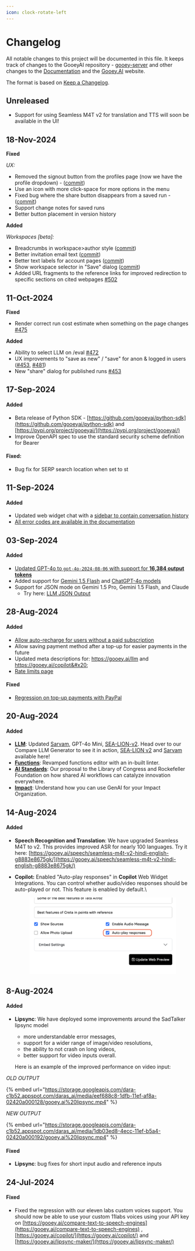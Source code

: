 ```yaml
---
icon: clock-rotate-left
---
```


# Changelog

All notable changes to this project will be documented in this file. It keeps track of changes to the GooeyAI repository - [gooey-server](https://github.com/gooeyAI/gooey-server) and other changes to the [Documentation](https://docs.gooey.ai/) and the [Gooey.AI](https://gooey.ai/) website.&#x20;

The format is based on [Keep a Changelog](https://keepachangelog.com/en/1.1.0/).

## Unreleased

* Support for using Seamless M4T v2 for translation and TTS will soon be available in the UI!

## 18-Nov-2024

**Fixed**

_UX:_

* Removed the signout button from the profiles page (now we have the profile dropdown) - ([commit](https://github.com/GooeyAI/gooey-server/commit/2404a1e97eb54e8669024896f661033c2c4ce7f8))
* Use an icon with more click-space for more options in the menu
* Fixed bug where the share button disappears from a saved run - ([commit](https://github.com/GooeyAI/gooey-server/commit/e0a9119b0ccab0ef68d63c11e53af4d1cc4f2786))
* Support change notes for saved runs&#x20;
* Better button placement in version history&#x20;

**Added**

_Workspaces \[beta]:_&#x20;

* Breadcrumbs in workspace>author style ([commit](https://github.com/GooeyAI/gooey-server/commit/0d93d32720033f9f8a07f417904e803824d1feaa))&#x20;
* Better invitation email text ([commit](https://github.com/GooeyAI/gooey-server/commit/2c94b7c321aaabddf3ebb4a131dc2853eccefb32))&#x20;
* Better text labels for account pages ([commit](https://github.com/GooeyAI/gooey-server/commit/40c02993e8289880643293da8b16964109083aa1))
* Show workspace selector in "Save" dialog ([commit](https://github.com/GooeyAI/gooey-server/commit/557184bd6e1fce0d7e3583e6fd9bfe8bdce75e55))
* Added URL fragments to the reference links for improved redirection to specific sections on cited webpages [#502](https://github.com/GooeyAI/gooey-server/pull/502)

## 11-Oct-2024

**Fixed**

* Render correct run cost estimate when something on the page changes [#475](https://github.com/GooeyAI/gooey-server/pull/475)

**Added**

* Ability to select LLM on /eval [#472](https://github.com/GooeyAI/gooey-server/pull/472)
* UX improvements to "save as new" / "save" for anon & logged in users ([#453](https://github.com/GooeyAI/gooey-server/pull/453), [#481](https://github.com/GooeyAI/gooey-server/pull/481))
* New "share" dialog for published runs [#453](https://github.com/GooeyAI/gooey-server/pull/453)

## 17-Sep-2024

#### Added

* Beta release of Python SDK - [https://github.com/gooeyai/python-sdk](https://github.com/gooeyai/python-sdk) and [https://pypi.org/project/gooeyai/](https://pypi.org/project/gooeyai/)
* Improve OpenAPI spec to use the standard security scheme definition for Bearer

#### Fixed:

* Bug fix for SERP search location when set to st

## 11-Sep-2024

#### Added

* Updated web widget chat with a [sidebar to contain conversation history](https://github.com/GooeyAI/gooey-web-widget/commit/0dccc94c36a276fd49c91aa247fdfb2e073b0daa)
* [All error codes are available in the documentation](https://docs.gooey.ai/api-reference/error-codes)

## 03-Sep-2024

#### Added

* [Updated GPT-4o to `gpt-4o-2024-08-06` with support for **16,384 output tokens**](https://github.com/GooeyAI/gooey-server/commit/8274b3d4513ce4fcc63a125f386fd582d24b029c)
* Added support for [Gemini 1.5 Flash](https://deepmind.google/technologies/gemini/flash/) and [ChatGPT-4o models](https://platform.openai.com/docs/models/gpt-4o)
* Support for JSON mode on Gemini 1.5 Pro, Gemini 1.5 Flash, and Claude
  * Try here:  [LLM JSON Output](https://gooey.ai/compare-large-language-models/lesson-plan-json-mode-bfmfw2xqksd7/)

## 28-Aug-2024

#### Added

* [Allow auto-recharge for users without a paid subscription](https://github.com/GooeyAI/gooey-server/commit/bb334bc7314577c6fb13d0c0d6a12e15343ac39a)
* Allow saving payment method after a top-up for easier payments in the future
* Updated meta descriptions for: https://gooey.ai/llm and https://gooey.ai/copilot&#x20;
* [Rate limits page](https://docs.gooey.ai/api-reference/rate-limits)

#### Fixed&#x20;

* [Regression on top-up payments with PayPal](https://github.com/GooeyAI/gooey-server/commit/200d559250b43cebbd02f8c19e9438b64306923f)

## 20-Aug-2024

#### Added

* [**LLM**](https://gooey.ai/compare-large-language-models): Updated [Sarvam](https://www.sarvam.ai/), GPT-4o Mini, [SEA-LION-v2](https://aisingapore.org/aiproducts/sea-lion/). Head over to our Compare LLM Generator to see it in action, [SEA-LION v2](https://gooey.ai/compare-large-language-models/compare-llms-sea-lion-vs-sota-h6anugije1jf/) and [Sarvam](https://gooey.ai/compare-large-language-models/compare-smol-models-ffutnq5io8g4/) available here!
* [**Functions**](https://gooey.ai/functions): Revamped functions editor with an in-built linter.
* [**AI Standards**](https://gooey.ai/standards): Our proposal to the Library of Congress and Rockefeller Foundation on how shared AI workflows can catalyze innovation everywhere.
* [**Impact**](https://gooey.ai/impact): Understand how you can use GenAI for your Impact Organization.

## 14-Aug-2024

#### Added

* **Speech Recognition and Translation**: We have upgraded Seamless M4T to v2. This provides improved ASR for nearly 100 languages. Try it here: [https://gooey.ai/speech/seamless-m4t-v2-hindi-english-g8883e8675gk/](https://gooey.ai/speech/seamless-m4t-v2-hindi-english-g8883e8675gk/)
*   **Copilot:** Enabled "Auto-play responses" in **Copilot** Web Widget Integrations. You can control whether audio/video responses should be auto-played or not. This feature is enabled by default.\


    <figure><img src=".gitbook/assets/Auto-play (1).png" alt=""><figcaption></figcaption></figure>

## 8-Aug-2024

#### Added

*   **Lipsync**: We have deployed some improvements around the SadTalker lipsync model

    * more understandable error messages,
    * support for a wider range of image/video resolutions,
    * the ability to not crash on long videos,
    * better support for video inputs overall.

    Here is an example of the improved performance on video input:

_OLD OUTPUT_

{% embed url="https://storage.googleapis.com/dara-c1b52.appspot.com/daras_ai/media/eef688c8-1dfb-11ef-af8a-02420a000128/gooey.ai%20lipsync.mp4" %}

_NEW OUTPUT_

{% embed url="https://storage.googleapis.com/dara-c1b52.appspot.com/daras_ai/media/1db03ed8-4ecc-11ef-b5a4-02420a000192/gooey.ai%20lipsync.mp4" %}

#### Fixed

* **Lipsync**: bug fixes for short input audio and reference inputs

## 24-Jul-2024

#### Fixed

* Fixed the regression with our eleven labs custom voices support. You should now be able to use your custom 11labs voices using your API key on [https://gooey.ai/compare-text-to-speech-engines](https://gooey.ai/compare-text-to-speech-engines) , [https://gooey.ai/copilot/](https://gooey.ai/copilot/) and [https://gooey.ai/lipsync-maker/](https://gooey.ai/lipsync-maker/)
